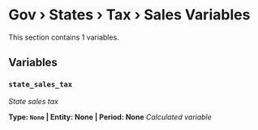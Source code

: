 # Gov › States › Tax › Sales Variables

This section contains 1 variables.

## Variables

### `state_sales_tax`
*State sales tax*

**Type: `None` | Entity: None | Period: None**
*Calculated variable*
